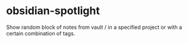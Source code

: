 # obsidian-spotlight

Show random block of notes from vault / in a specified project or with a certain combination of tags.
